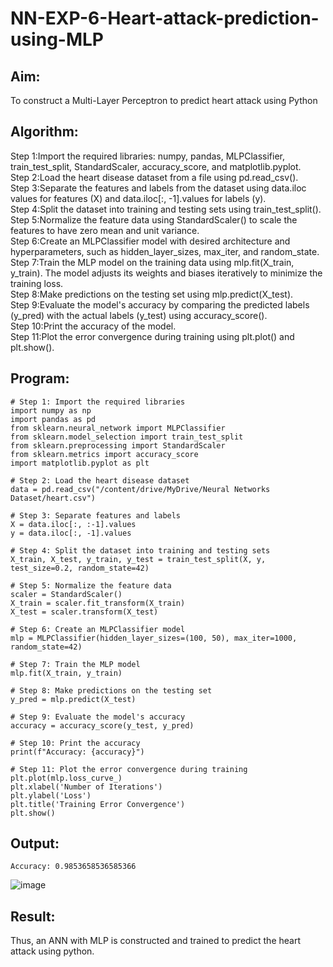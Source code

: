 # NN-EXP-6-Heart-attack-prediction-using-MLP
## Aim:
To construct a  Multi-Layer Perceptron to predict heart attack using Python
## Algorithm:
Step 1:Import the required libraries: numpy, pandas, MLPClassifier, train_test_split, StandardScaler, accuracy_score, and matplotlib.pyplot.<br>
Step 2:Load the heart disease dataset from a file using pd.read_csv().<br>
Step 3:Separate the features and labels from the dataset using data.iloc values for features (X) and data.iloc[:, -1].values for labels (y).<br>
Step 4:Split the dataset into training and testing sets using train_test_split().<br>
Step 5:Normalize the feature data using StandardScaler() to scale the features to have zero mean and unit variance.<br>
Step 6:Create an MLPClassifier model with desired architecture and hyperparameters, such as hidden_layer_sizes, max_iter, and random_state.<br>
Step 7:Train the MLP model on the training data using mlp.fit(X_train, y_train). The model adjusts its weights and biases iteratively to minimize the training loss.<br>
Step 8:Make predictions on the testing set using mlp.predict(X_test).<br>
Step 9:Evaluate the model's accuracy by comparing the predicted labels (y_pred) with the actual labels (y_test) using accuracy_score().<br>
Step 10:Print the accuracy of the model.<br>
Step 11:Plot the error convergence during training using plt.plot() and plt.show().<br>

## Program:
```
# Step 1: Import the required libraries
import numpy as np
import pandas as pd
from sklearn.neural_network import MLPClassifier
from sklearn.model_selection import train_test_split
from sklearn.preprocessing import StandardScaler
from sklearn.metrics import accuracy_score
import matplotlib.pyplot as plt

# Step 2: Load the heart disease dataset
data = pd.read_csv("/content/drive/MyDrive/Neural Networks Dataset/heart.csv")

# Step 3: Separate features and labels
X = data.iloc[:, :-1].values
y = data.iloc[:, -1].values

# Step 4: Split the dataset into training and testing sets
X_train, X_test, y_train, y_test = train_test_split(X, y, test_size=0.2, random_state=42)

# Step 5: Normalize the feature data
scaler = StandardScaler()
X_train = scaler.fit_transform(X_train)
X_test = scaler.transform(X_test)

# Step 6: Create an MLPClassifier model
mlp = MLPClassifier(hidden_layer_sizes=(100, 50), max_iter=1000, random_state=42)

# Step 7: Train the MLP model
mlp.fit(X_train, y_train)

# Step 8: Make predictions on the testing set
y_pred = mlp.predict(X_test)

# Step 9: Evaluate the model's accuracy
accuracy = accuracy_score(y_test, y_pred)

# Step 10: Print the accuracy
print(f"Accuracy: {accuracy}")

# Step 11: Plot the error convergence during training
plt.plot(mlp.loss_curve_)
plt.xlabel('Number of Iterations')
plt.ylabel('Loss')
plt.title('Training Error Convergence')
plt.show()
```
## Output:
```
Accuracy: 0.9853658536585366
```
![image](https://github.com/Siddarthan999/NN-EXP-6-Heart-attack-prediction-using-MLP/assets/91734840/28eee692-4813-42fb-867c-f264419c5aa8)

## Result:
Thus, an ANN with MLP is constructed and trained to predict the heart attack using python.
     
